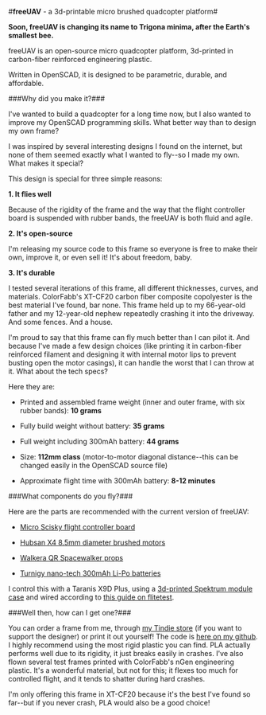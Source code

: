 #**freeUAV** - a 3d-printable micro brushed quadcopter platform#

**Soon, freeUAV is changing its name to Trigona minima, after the Earth's smallest bee.**

freeUAV is an open-source micro quadcopter platform, 3d-printed in carbon-fiber reinforced engineering plastic.

Written in OpenSCAD, it is designed to be parametric, durable, and affordable.

###Why did you make it?###

I've wanted to build a quadcopter for a long time now, but I also wanted to improve my OpenSCAD programming skills. What better way than to design my own frame?

I was inspired by several interesting designs I found on the internet, but none of them seemed exactly what I wanted to fly--so I made my own.
What makes it special?

This design is special for three simple reasons:

**1. It flies well**

Because of the rigidity of the frame and the way that the flight controller board is suspended with rubber bands, the freeUAV is both fluid and agile.

**2. It's open-source**

I'm releasing my source code to this frame so everyone is free to make their own, improve it, or even sell it! It's about freedom, baby.

**3. It's durable**

I tested several iterations of this frame, all different thicknesses, curves, and materials. ColorFabb's XT-CF20 carbon fiber composite copolyester is the best material I've found, bar none. This frame held up to my 66-year-old father and my 12-year-old nephew repeatedly crashing it into the driveway. And some fences. And a house.

I'm proud to say that this frame can fly much better than I can pilot it. And because I've made a few design choices (like printing it in carbon-fiber reinforced filament and designing it with internal motor lips to prevent busting open the motor casings), it can handle the worst that I can throw at it.
What about the tech specs?

Here they are:

* Printed and assembled frame weight (inner and outer frame, with six rubber bands): **10 grams**

* Fully build weight without battery: **35 grams**

* Full weight including 300mAh battery: **44 grams**

* Size: **112mm class** (motor-to-motor diagonal distance--this can be changed easily in the OpenSCAD source file)

* Approximate flight time with 300mAh battery: **8-12 minutes**

###What components do you fly?###

Here are the parts are recommended with the current version of freeUAV:

* [Micro Scisky flight controller board](http://www.banggood.com/Micro-Scisky-32bits-Brushed-Flight-Control-Board-Based-On-Naze-32-For-Quadcopters-p-1002341.html)

* [Hubsan X4 8.5mm diameter brushed motors](http://www.ebay.com/itm/141971019583)

* [Walkera QR Spacewalker props](http://www.ebay.com/itm/141735493973)

* [Turnigy nano-tech 300mAh Li-Po batteries](https://www.hobbyking.com/hobbyking/store/%5F%5F59257%5F%5FTurnigy%5Fnano%5Ftech%5F300mah%5F1S%5F45%5F90C%5FLipo%5FPack%5FFits%5FNine%5FEagles%5FSolo%5FPro%5F100%5FAR%5FWarehouse%5F.html)

I control this with a Taranis X9D Plus, using a [3d-printed Spektrum module case](https://www.thingiverse.com/thing:293608) and wired according to [this guide on flitetest](http://flitetest.com/articles/spektrofy-your-taranis).

###Well then, how can I get one?###

You can order a frame from me, through [my Tindie store](https://www.tindie.com/stores/C_Blackstone/) (if you want to support the designer) or print it out yourself! The code is [here on my github](https://github.com/kyleseigler/freeUAV). I highly recommend using the most rigid plastic you can find. PLA actually performs well due to its rigidity, it just breaks easily in crashes. I've also flown several test frames printed with ColorFabb's nGen engineering plastic. It's a wonderful material, but not for this; it flexes too much for controlled flight, and it tends to shatter during hard crashes.

I'm only offering this frame in XT-CF20 because it's the best I've found so far--but if you never crash, PLA would also be a good choice!
